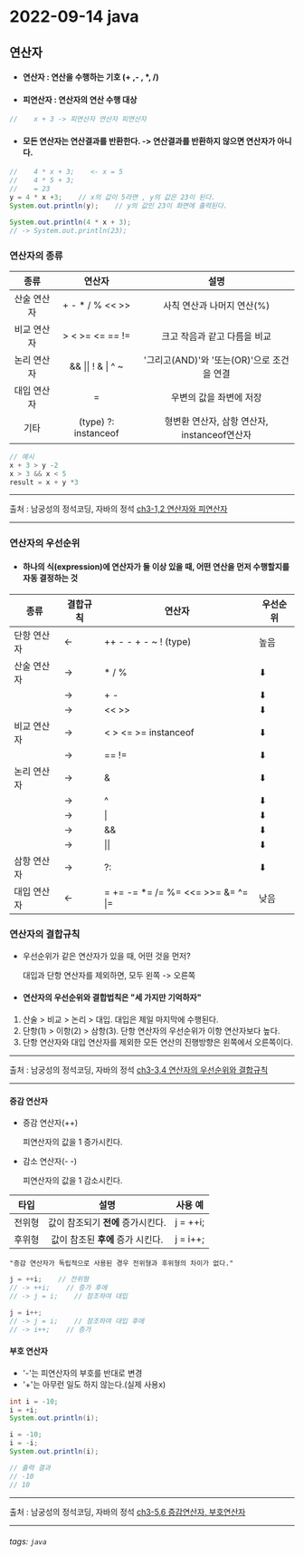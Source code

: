 # 2022-09-14 java

## 연산자

* #### 연산자 : 연산을 수행하는 기호 (+ ,- , *, /)
* #### 피연산자 : 연산자의 연산 수행 대상
```java
//    x + 3 -> 피연산자 연산자 피연산자
```
* #### 모든 연산자는 연산결과를 반환한다. -> 연산결과를 반환하지 않으면 연산자가 아니다.
```java
//    4 * x + 3;    <- x = 5
//    4 * 5 + 3;
//    = 23
y = 4 * x +3;    // x의 값이 5라면 , y의 값은 23이 된다.
System.out.println(y);    // y의 값인 23이 화면에 출력된다.

System.out.println(4 * x + 3); 
// -> System.out.println(23); 
```

### 연산자의 종류

| **종류** | **연산자** | **설명** |
| :--------: | :--------: | :--------: |
| 산술 연산자 | + - * / % << >> | 사칙 연산과 나머지 연산(%) |
| 비교 연산자 | > < >= <= == != | 크고 작음과 같고 다름을 비교 |
| 논리 연산자 | && \|\| ! & \| ^ ~ | '그리고(AND)'와 '또는(OR)'으로 조건을 연결 |
| 대입 연산자 | = | 우변의 값을 좌변에 저장 |
| 기타 | (type) ?: instanceof | 형변환 연산자, 삼항 연산자, instanceof연산자 |

```java
// 예시
x + 3 > y -2
x > 3 && x < 5
result = x + y *3
```

---
출처 : 남궁성의 정석코딩, 자바의 정석 [ch3-1,2 연산자와 피연산자](https://www.youtube.com/watch?v=j5zmf0_suDE&list=PLW2UjW795-f6xWA2_MUhEVgPauhGl3xIp&index=23)
___


### 연산자의 우선순위

* #### 하나의 식(expression)에 연산자가 둘 이상 있을 때, 어떤 연산을 먼저 수행할지를 자동 결정하는 것

| 종류 | 결합규칙 | 연산자 |우선순위|
| -------- | -------- | -------- | ------- |
| 단항 연산자 | ← | ++ - - + - ~ ! (type)     | 높음 |
| 산술 연산자 | → | * / %     | ⬇ |
| | → | + -   | ⬇ |
| | → | << >>   | ⬇ |
| 비교 연산자 | → | < > <= >= instanceof | ⬇ |
|  | → | == != | ⬇ |
| 논리 연산자 | → | &  | ⬇ |
|  | → | ^ | ⬇ |
|  | → | \| | ⬇ |
|  | → | && | ⬇ |
|  | → | \|\| | ⬇ |
| 삼항 연산자 | → | ?: | ⬇ |
| 대입 연산자 | ← | = += -= \*= /= %= <<= >>= &= ^= \|= | 낮음 |

### 연산자의 결합규칙

* 우선순위가 같은 연산자가 있을 때, 어떤 것을 먼저?

    대입과 단항 연산자를 제외하면, 모두 왼쪽 -> 오른쪽

* #### 연산자의 우선순위와 결합법칙은 "세 가지만 기억하자"

1. 산술 > 비교 > 논리 > 대입. 대입은 제일 마지막에 수행된다.
2. 단항(1) > 이항(2) > 삼항(3). 단항 연산자의 우선순위가 이항 연산자보다 높다.
3. 단항 연산자와 대입 연산자를 제외한 모든 연산의 진행방향은 왼쪽에서 오른쪽이다.

---
출처 : 남궁성의 정석코딩, 자바의 정석 [ch3-3,4 연산자의 우선순위와 결합규칙](https://www.youtube.com/watch?v=sKs_dbia2fA&list=PLW2UjW795-f6xWA2_MUhEVgPauhGl3xIp&index=24)
___

#### 증감 연산자

* 증감 연산자(++)

    피연산자의 값을 1 증가시킨다.
    
* 감소 연산자(- -)

    피연산자의 값을 1 감소시킨다.
    
| 타입 | 설명 | 사용 예 |
| :--------: | :--------: | :--------: |
| 전위형 | 값이 참조되기 **전에** 증가시킨다. | j = ++i; |
| 후위형 | 값이 참조된 **후에** 증가 시킨다. | j = i++; |

    "증감 연산자가 독립적으로 사용된 경우 전위형과 후위형의 차이가 없다."

```java
j = ++i;    // 전위형
// -> ++i;    // 증가 후에
// -> j = i;    // 참조하여 대입

j = i++;
// -> j = i;    // 참조하여 대입 후에
// -> i++;    // 증가
```

#### 부호 연산자
* '-'는 피연산자의 부호를 반대로 변경
* '+'는 아무런 일도 하지 않는다.(실제 사용x)
```java
int i = -10;
i = +i;
System.out.println(i);

i = -10;
i = -i;
System.out.println(i);

// 출력 결과
// -10
// 10
```

---
출처 : 남궁성의 정석코딩, 자바의 정석 [ch3-5,6 증감연산자, 부호연산자](https://www.youtube.com/watch?v=d2uDDwz2fuc&list=PLW2UjW795-f6xWA2_MUhEVgPauhGl3xIp&index=25)
___

###### tags: `java`
